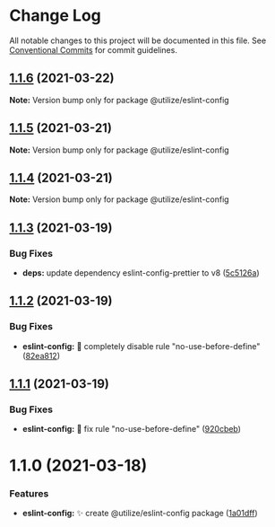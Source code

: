 # Change Log

All notable changes to this project will be documented in this file.
See [Conventional Commits](https://conventionalcommits.org) for commit guidelines.

## [1.1.6](https://github.com/MatejBransky/utilize/compare/@utilize/eslint-config@1.1.5...@utilize/eslint-config@1.1.6) (2021-03-22)

**Note:** Version bump only for package @utilize/eslint-config

## [1.1.5](https://github.com/MatejBransky/utilize/compare/@utilize/eslint-config@1.1.4...@utilize/eslint-config@1.1.5) (2021-03-21)

**Note:** Version bump only for package @utilize/eslint-config

## [1.1.4](https://github.com/MatejBransky/utilize/compare/@utilize/eslint-config@1.1.3...@utilize/eslint-config@1.1.4) (2021-03-21)

**Note:** Version bump only for package @utilize/eslint-config

## [1.1.3](https://github.com/MatejBransky/utilize/compare/@utilize/eslint-config@1.1.2...@utilize/eslint-config@1.1.3) (2021-03-19)

### Bug Fixes

- **deps:** update dependency eslint-config-prettier to v8 ([5c5126a](https://github.com/MatejBransky/utilize/commit/5c5126a7611a0a2072f64bcbcb972548d6c4d3c4))

## [1.1.2](https://github.com/MatejBransky/utilize/compare/@utilize/eslint-config@1.1.1...@utilize/eslint-config@1.1.2) (2021-03-19)

### Bug Fixes

- **eslint-config:** :bug: completely disable rule "no-use-before-define" ([82ea812](https://github.com/MatejBransky/utilize/commit/82ea812b0bd21f4da49cf87abf7bfbb0a2f8a3d0))

## [1.1.1](https://github.com/MatejBransky/utilize/compare/@utilize/eslint-config@1.1.0...@utilize/eslint-config@1.1.1) (2021-03-19)

### Bug Fixes

- **eslint-config:** :bug: fix rule "no-use-before-define" ([920cbeb](https://github.com/MatejBransky/utilize/commit/920cbeb9030b82893dfc4f9cb57d5424cc28f559))

# 1.1.0 (2021-03-18)

### Features

- **eslint-config:** :sparkles: create @utilize/eslint-config package ([1a01dff](https://github.com/MatejBransky/utilize/commit/1a01dffc317e4002d4d3d88104e04212056fff9b))
